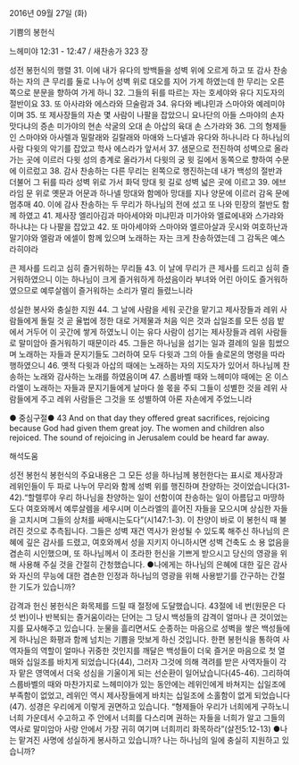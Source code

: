 2016년 09월 27일 (화)

기쁨의 봉헌식



느헤미야 12:31 - 12:47 / 새찬송가 323 장


성전 봉헌식의 행렬
31. 이에 내가 유다의 방백들을 성벽 위에 오르게 하고 또 감사 찬송하는 자의 큰 무리를 둘로 나누어 성벽 위로 대오를 지어 가게 하였는데 한 무리는 오른쪽으로 분문을 향하여 가게 하니 
32. 그들의 뒤를 따르는 자는 호세야와 유다 지도자의 절반이요 
33. 또 아사랴와 에스라와 므술람과 
34. 유다와 베냐민과 스마야와 예레미야이며 
35. 또 제사장들의 자손 몇 사람이 나팔을 잡았으니 요나단의 아들 스마야의 손자 맛다냐의 증손 미가야의 현손 삭굴의 오대 손 아삽의 육대 손 스가랴와 
36. 그의 형제들인 스마야와 아사렐과 밀랄래와 길랄래와 마애와 느다넬과 유다와 하나니라 다 하나님의 사람 다윗의 악기를 잡았고 학사 에스라가 앞서서 
37. 샘문으로 전진하여 성벽으로 올라가는 곳에 이르러 다윗 성의 층계로 올라가서 다윗의 궁 윗 길에서 동쪽으로 향하여 수문에 이르렀고 
38. 감사 찬송하는 다른 무리는 왼쪽으로 행진하는데 내가 백성의 절반과 더불어 그 뒤를 따라 성벽 위로 가서 화덕 망대 윗 길로 성벽 넓은 곳에 이르고 
39. 에브라임 문 위로 옛문과 어문과 하나넬 망대와 함메아 망대를 지나 양문에 이르러 감옥 문에 멈추매 
40. 이에 감사 찬송하는 두 무리가 하나님의 전에 섰고 또 나와 민장의 절반도 함께 하였고 
41. 제사장 엘리아김과 마아세야와 미냐민과 미가야와 엘료에내와 스가랴와 하나냐는 다 나팔을 잡았고 
42. 또 마아세야와 스마야와 엘르아살과 웃시와 여호하난과 말기야와 엘람과 에셀이 함께 있으며 노래하는 자는 크게 찬송하였는데 그 감독은 예스라히야라 

큰 제사를 드리고 심히 즐거워하는 무리들
43. 이 날에 무리가 큰 제사를 드리고 심히 즐거워하였으니 이는 하나님이 크게 즐거워하게 하셨음이라 부녀와 어린 아이도 즐거워하였으므로 예루살렘이 즐거워하는 소리가 멀리 들렸느니라 

성실한 봉사와 충실한 지원
44. 그 날에 사람을 세워 곳간을 맡기고 제사장들과 레위 사람들에게 돌릴 것 곧 율법에 정한 대로 거제물과 처음 익은 것과 십일조를 모든 성읍 밭에서 거두어 이 곳간에 쌓게 하였노니 이는 유다 사람이 섬기는 제사장들과 레위 사람들로 말미암아 즐거워하기 때문이라 
45. 그들은 하나님을 섬기는 일과 결례의 일을 힘썼으며 노래하는 자들과 문지기들도 그러하여 모두 다윗과 그의 아들 솔로몬의 명령을 따라 행하였으니 
46. 옛적 다윗과 아삽의 때에는 노래하는 자의 지도자가 있어서 하나님께 찬송하는 노래와 감사하는 노래를 하였음이며 
47. 스룹바벨 때와 느헤미야 때에는 온 이스라엘이 노래하는 자들과 문지기들에게 날마다 쓸 몫을 주되 그들이 성별한 것을 레위 사람들에게 주고 레위 사람들은 그것을 또 성별하여 아론 자손에게 주었느니라 

● 중심구절● 43 And on that day they offered great sacrifices, rejoicing because God had given them great joy. The women and children also rejoiced. The sound of rejoicing in Jerusalem could be heard far away.

해석도움





성전 봉헌식
봉헌식의 주요내용은 그 모든 성을 하나님께 봉헌한다는 표시로 제사장과 레위인들이 두 파로 나누어 무리와 함께 성벽 위를 행진하며 찬양하는 것이었습니다(31-42).“할렐루야 우리 하나님을 찬양하는 일이 선함이여 찬송하는 일이 아름답고 마땅하도다 여호와께서 예루살렘을 세우시며 이스라엘의 흩어진 자들을 모으시며 상심한 자들을 고치시며 그들의 상처를 싸매시는도다”(시147:1-3). 이 찬양이 바로 이 봉헌식 때 불려진 것으로 추측됩니다. 그들은 성벽 재건 역사가 완성될 수 있도록 해주신 하나님의 은혜에 깊은 감사를 드렸고, 여호와께서 성을 지키지 아니하시면 성벽 건축도 소
용 없음을 겸손히 시인했으며, 또 하나님께서 이 초라한 헌신을 기쁘게 받으시고 당신의 영광을 위해 사용해 주실 것을 간절히 간청했습니다.
●나에게는 하나님의 은혜에 대한 깊은 감사와 자신의 무능에 대한 겸손한 인정과 하나님의 영광을 위해 사용받기를 간구하는 간절한 기도가 있습니까?

감격과 헌신
봉헌식은 화목제를 드릴 때 절정에 도달했습니다. 43절에 네 번(원문은 다섯 번)이나 반복되는 즐거움이라는 단어는 그 당시 백성들의 감격이 얼마나 큰 것이었는지를 묘사해주고 있습니다. 눈물을 흘리면서도 순종하는 마음으로 성벽을 쌓은 백성들에게 하나님은 화평과 함께 넘치는 기쁨을 맛보게 하신 것입니다. 한편 봉헌식을 통하여 사역자들의 역할이 얼마나 귀중한 것인지를 깨달은 백성들이 더욱 즐거운 마음으로 첫 열매와 십일조를 바치게 되었습니다(44), 그러자 그것에 의해 격려를 받은 사역자들이 각자 맡은 영역에서 더욱 성심을 기울이게 되는 선순환이 일어났습니다(45-46). 그리하여 스룹바벨의 때와 마찬가지로 느헤미야가 있는 동안에는 레위인에게 바쳐지는 십일조에 부족함이 없었고, 레위인 역시 제사장들에게 바치는 십일조에 소홀함이 없게 되었습니다(47). 성경은 우리에게 이렇게 권면하고 있습니다. “형제들아 우리가 너희에게 구하노니 너희 가운데서 수고하고 주 안에서 너희를 다스리며 권하는 자들을 너희가 알고 그들의 역사로 말미암아 사랑 안에서 가장 귀히 여기며 너희끼리 화목하라”(살전5:12-13)
●나는 맡겨진 사명에 성실하게 봉사하고 있습니까? 나는 하나님의 일에 충실히 지원하고 있습니까?